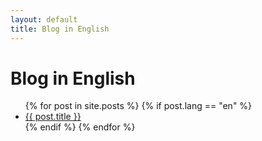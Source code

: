 ```yaml
---
layout: default
title: Blog in English
---
```


# Blog in English

<ul>
{% for post in site.posts %}
  {% if post.lang == "en" %}
    <li>
      <a href="{{ post.url }}">{{ post.title }}</a>
    </li>
  {% endif %}
{% endfor %}
</ul>
